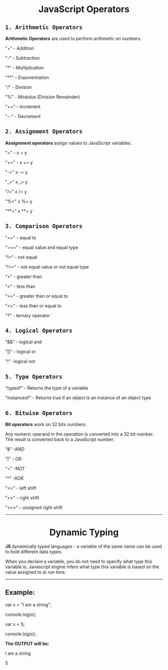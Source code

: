 <h1 align="center">JavaScript Operators</h1>

## `1. Arithmetic Operators`

**Arithmetic Operators** are used to perform arithmetic on numbers.

"+" - Addition

"-" - Subtraction

"\*" - Multiplication

"\*\*" - Exponentiation

"/" - Division

"%" - Modulus (Division Remainder)

"++" - Increment

"--" - Decrement

## `2. Assignment Operators`

**Assignment operators** assign values to JavaScript variables.

"=" - x = y

"+=" - x += y

"-=" x -= y

"_=" x _= y

"/=" x /= y

"%=" x %= y

"**=" x **= y

## `3. Comparison Operators`

"==" - equal to

"===" - equal value and equal type

"!=" - not equal

"!==" - not equal value or not equal type

">" - greater than

"<" - less than

">=" - greater than or equal to

"<=" - less than or equal to

"?" - ternary operator

## `4. Logical Operators`

"&&" - logical and

"||" - logical or

"!" -logical not

## `5. Type Operators`

"typeof" - Returns the type of a variable

"instanceof" - Returns true if an object is an instance of an object type

## `6. Bitwise Operators`

**Bit operators** work on 32 bits numbers.

Any numeric operand in the operation is converted into a 32 bit number. The result is converted back to a JavaScript number.

"&" -AND

"|" - OR

"~" -NOT

"^" -XOR

"<<" - left shift

">>" - right shift

">>>" - unsigned right shift

---

<h1 align="center">Dynamic Typing</h1>

**JS** dynamically typed languages - a variable of the same name can be used to hold different data types.

When you declare a variable, you do not need to specify what type this variable is. Javascript engine infers what type this variable is based on the value assigned to at run time.

---

## Example:

var x = "I am a string";

console.log(x);

var x = 5;

console.log(x);

**The OUTPUT will be:**

I am a string

5
